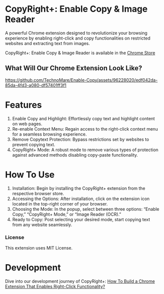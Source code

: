 # CopyRight+: Enable Copy & Image Reader

A powerful Chrome extension designed to revolutionize your browsing experience by enabling right-click and copy functionalities on restricted websites and extracting text from images.

CopyRight+: Enable Copy & Image Reader is available in the [Chrome Store](https://chrome.google.com/webstore/detail/copyright%20-enable-right-c/pkoccklolohdacbfooifnpebakpbeipc)

## What Will Our Chrome Extension Look Like?

https://github.com/TechnoMare/Enable-Copy/assets/96228020/edf042da-85da-4fd3-a080-df57401ff3f1

# Features

1. Enable Copy and Highlight: Effortlessly copy text and highlight content on web pages.
2. Re-enable Context Menu: Regain access to the right-click context menu for a seamless browsing experience.
3. Remove Copytext Protection: Bypass restrictions set by websites to prevent copying text.
4. CopyRight+ Mode: A robust mode to remove various types of protection against advanced methods disabling copy-paste functionality.

# How To Use

1. Installation: Begin by installing the CopyRight+ extension from the respective browser store.
2. Accessing the Options: After installation, click on the extension icon located in the top-right corner of your browser.
3. Choosing the Mode: In the popup, select between three options: “Enable Copy,” “CopyRight+ Mode,” or “Image Reader (OCR).”
4. Ready to Copy: Post selecting your desired mode, start copying text from any website seamlessly.

### License
This extension uses MIT License.

# Development

Dive into our development journey of CopyRight+: [How To Build a Chrome Extension That Enables Right-Click Functionality?](https://technomare.com/build-extension-that-enables-right-click-function)

